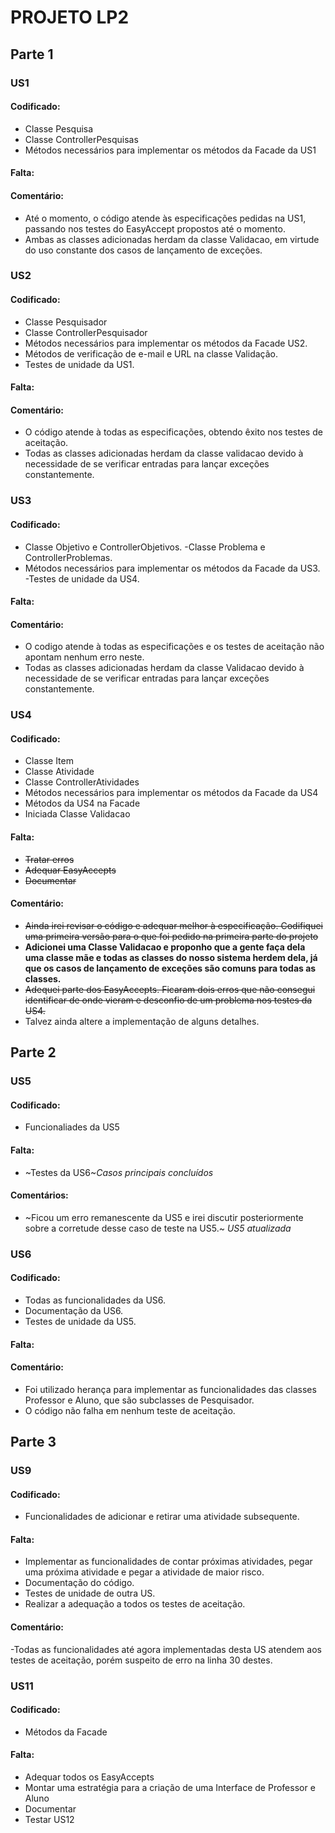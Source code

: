 # PROJETO LP2

## Parte 1

### US1
#### Codificado:
- Classe Pesquisa
- Classe ControllerPesquisas
- Métodos necessários para implementar os métodos da Facade da US1
#### Falta:

#### Comentário:
- Até o momento, o código atende às especificações pedidas na US1, passando nos testes do EasyAccept propostos até o momento.
- Ambas as classes adicionadas herdam da classe Validacao, em virtude do uso constante dos casos de lançamento de exceções.

### US2
#### Codificado:
- Classe Pesquisador
- Classe ControllerPesquisador
- Métodos necessários para implementar os métodos da Facade US2.
- Métodos de verificação de e-mail e URL na classe Validação.
- Testes de unidade da US1.
#### Falta:

#### Comentário:
- O código atende à todas as especificações, obtendo êxito nos testes de aceitação.
- Todas as classes adicionadas herdam da classe validacao devido à necessidade de se verificar entradas para lançar exceções constantemente.

### US3
#### Codificado:
- Classe Objetivo e ControllerObjetivos.
-Classe Problema e ControllerProblemas.
- Métodos necessários para implementar os métodos da Facade da US3.
-Testes de unidade da US4.
#### Falta:

#### Comentário:
- O codigo atende à todas as especificações e os testes de aceitação não apontam nenhum erro neste.
- Todas as classes adicionadas herdam da classe Validacao devido à necessidade de se verificar entradas para lançar exceções constantemente.

### US4
#### Codificado:
- Classe Item
- Classe Atividade
- Classe ControllerAtividades
- Métodos necessários para implementar os métodos da Facade da US4
- Métodos da US4 na Facade
- Iniciada Classe Validacao
#### Falta:
- ~~Tratar erros~~
- ~~Adequar EasyAccepts~~
- ~~Documentar~~
#### Comentário:
- ~~Ainda irei revisar o código e adequar melhor à especificação. Codifiquei uma primeira versão para o que foi pedido na primeira parte do projeto~~
- **Adicionei uma Classe Validacao e proponho que a gente faça dela uma classe mãe e todas as classes do nosso sistema herdem dela, já que os casos de lançamento de exceções são comuns para todas as classes.** 
- ~~Adequei parte dos EasyAccepts. Ficaram dois erros que não consegui identificar de onde vieram e desconfio de um problema nos testes da US4.~~
- Talvez ainda altere a implementação de alguns detalhes.

## Parte 2
### US5
#### Codificado:
- Funcionaliades da US5
#### Falta:
- ~Testes da US6~_Casos principais concluídos_
#### Comentários:
- ~Ficou um erro remanescente da US5 e irei discutir posteriormente sobre a corretude desse caso de teste na US5.~ _US5 atualizada_

### US6
#### Codificado:
- Todas as funcionalidades da US6.
- Documentação da US6.
- Testes de unidade da US5.
#### Falta:
#### Comentário:
- Foi utilizado herança para implementar as funcionalidades das classes Professor e Aluno, que são subclasses de Pesquisador.
- O código não falha em nenhum teste de aceitação.

## Parte 3
### US9
#### Codificado:
- Funcionalidades de adicionar e retirar uma atividade subsequente.
#### Falta:
- Implementar as funcionalidades de contar próximas atividades, pegar uma próxima atividade e pegar a atividade de maior risco.
- Documentação do código.
- Testes de unidade de outra US.
- Realizar a adequação a todos os testes de aceitação.
#### Comentário:
-Todas as funcionalidades até agora implementadas desta US atendem aos testes de aceitação, porém suspeito de erro na linha 30 destes.
### US11
#### Codificado:
- Métodos da Facade
#### Falta:
- Adequar todos os EasyAccepts
- Montar uma estratégia para a criação de uma Interface de Professor e Aluno
- Documentar
- Testar US12
